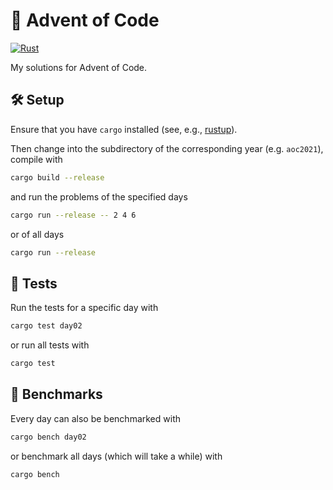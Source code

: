 # :christmas_tree: Advent of Code

[![Rust](https://github.com/surt91/adventofcode/actions/workflows/rust.yml/badge.svg)](https://github.com/surt91/adventofcode/actions/workflows/rust.yml)

My solutions for Advent of Code.

## :hammer_and_wrench: Setup

Ensure that you have `cargo` installed (see, e.g., [rustup](https://rustup.rs/)).

Then change into the subdirectory of the corresponding year (e.g. `aoc2021`), compile with

```bash
cargo build --release
```

and run the problems of the specified days

```bash
cargo run --release -- 2 4 6
```

or of all days

```bash
cargo run --release
```

## :test_tube: Tests

Run the tests for a specific day with

```bash
cargo test day02
```

or run all tests with

```bash
cargo test
```

## :robot: Benchmarks

Every day can also be benchmarked with

```bash
cargo bench day02
```

or benchmark all days (which will take a while) with

```bash
cargo bench
```
